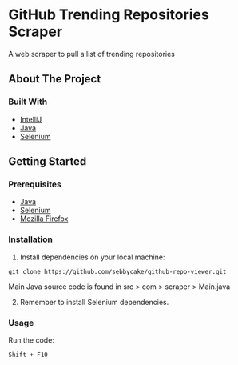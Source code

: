 # GitHub Trending Repositories Scraper

A web scraper to pull a list of trending repositories

## About The Project

### Built With

* [IntelliJ](https://www.jetbrains.com/idea/) 
* [Java](https://www.java.com/en/download/)
* [Selenium](https://www.selenium.dev/p)


## Getting Started

### Prerequisites

* [Java](https://www.java.com/en/download/)
* [Selenium](https://www.selenium.dev/downloads/)
* [Mozilla Firefox](https://www.mozilla.org/en-US/firefox/new/)



### Installation

1. Install dependencies on your local machine:

```
git clone https://github.com/sebbycake/github-repo-viewer.git
```
Main Java source code is found in src > com > scraper > Main.java

2. Remember to install Selenium dependencies.



### Usage

Run the code:
```
Shift + F10
```



